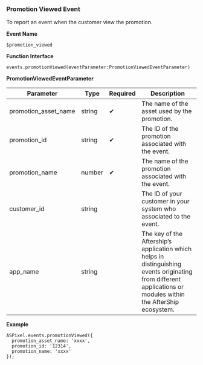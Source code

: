### **Promotion Viewed Event**

To report an event when the customer view the promotion.

**Event Name**

`$promotion_viewed`

**Function Interface**

`events.promotionViewed(eventParameter:PromotionViewedEventParameter)`

**PromotionViewedEventParameter**

| Parameter | Type | Required | Description |
| --- | --- | --- | --- |
| promotion_asset_name | string | ✔ | The name of the asset used by the promotion. |
| promotion_id | string | ✔ | The ID of the promotion associated with the event. |
| promotion_name | number | ✔ | The name of the promotion associated with the event. |
| customer_id | string |  | The ID of your customer in your system who associated to the event. |
| app_name | string |  | The key of the Aftership’s application which helps in distinguishing events originating from different applications or modules within the AfterShip ecosystem. |

**Example**

```tsx
ASPixel.events.promotionViewed({
  promotion_asset_name: 'xxxx',
  promotion_id: '12314',
  promotion_name: 'xxxx'
});
```
